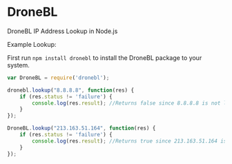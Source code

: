 # DroneBL
DroneBL IP Address Lookup in Node.js

Example Lookup:

First run ```npm install dronebl``` to install the DroneBL package to your system.

```javascript
var DroneBL = require('dronebl');

dronebl.lookup("8.8.8.8", function(res) {
	if (res.status != 'failure') {
		console.log(res.result); //Returns false since 8.8.8.8 is not listed
	}
});

DroneBL.lookup("213.163.51.164", function(res) {
	if (res.status != 'failure') {
		console.log(res.result); //Returns true since 213.163.51.164 is not listed
	}
});
```